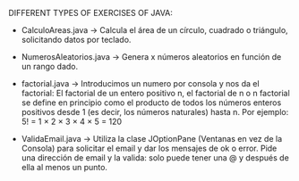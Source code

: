 DIFFERENT TYPES OF EXERCISES OF JAVA:

- CalculoAreas.java -> Calcula el área de un círculo, cuadrado o triángulo, solicitando datos por teclado.

- NumerosAleatorios.java -> Genera x números aleatorios en función de un rango dado.

- factorial.java -> Introducimos un numero por consola y nos da el factorial:
                    El factorial de un entero positivo n, el factorial de n o n factorial se define en principio como el producto de todos los números
                    enteros positivos desde 1 (es decir, los números naturales) hasta n.
                    Por ejemplo:  5! = 1 × 2 × 3 × 4 × 5 = 120
                    
- ValidaEmail.java -> Utiliza la clase JOptionPane (Ventanas en vez de la Consola) para solicitar el email y dar los mensajes de ok o error.
                      Pide una dirección de email y la valida: solo puede tener una @ y después de ella al menos un punto.
